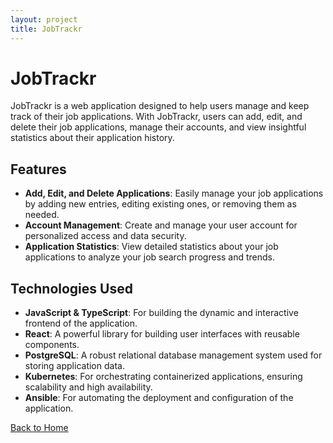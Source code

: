 ```yaml
---
layout: project
title: JobTrackr
---
```


# JobTrackr

JobTrackr is a web application designed to help users manage and keep track of their job applications. With JobTrackr, users can add, edit, and delete their job applications, manage their accounts, and view insightful statistics about their application history.

## Features

- **Add, Edit, and Delete Applications**: Easily manage your job applications by adding new entries, editing existing ones, or removing them as needed.
- **Account Management**: Create and manage your user account for personalized access and data security.
- **Application Statistics**: View detailed statistics about your job applications to analyze your job search progress and trends.

## Technologies Used

- **JavaScript & TypeScript**: For building the dynamic and interactive frontend of the application.
- **React**: A powerful library for building user interfaces with reusable components.
- **PostgreSQL**: A robust relational database management system used for storing application data.
- **Kubernetes**: For orchestrating containerized applications, ensuring scalability and high availability.
- **Ansible**: For automating the deployment and configuration of the application.

[Back to Home](../index.md)
